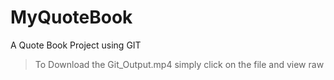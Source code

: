 # MyQuoteBook
A Quote Book Project using GIT

> To Download the Git_Output.mp4 simply click on the file and view raw
